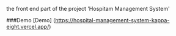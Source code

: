 the front end part of the project 'Hospitam Management System'

###Demo
[Demo] (https://hospital-management-system-kappa-eight.vercel.app/)